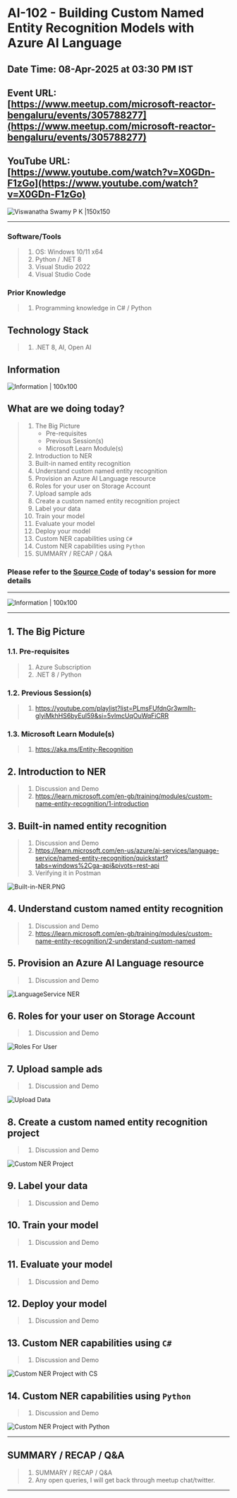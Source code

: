 # AI-102 - Building Custom Named Entity Recognition Models with Azure AI Language

## Date Time: 08-Apr-2025 at 03:30 PM IST

## Event URL: [https://www.meetup.com/microsoft-reactor-bengaluru/events/305788277](https://www.meetup.com/microsoft-reactor-bengaluru/events/305788277)

## YouTube URL: [https://www.youtube.com/watch?v=X0GDn-F1zGo](https://www.youtube.com/watch?v=X0GDn-F1zGo)

![Viswanatha Swamy P K |150x150](./Documentation/Images/ViswanathaSwamyPK.PNG)

---

### Software/Tools

> 1. OS: Windows 10/11 x64
> 1. Python / .NET 8
> 1. Visual Studio 2022
> 1. Visual Studio Code

### Prior Knowledge

> 1. Programming knowledge in C# / Python

## Technology Stack

> 1. .NET 8, AI, Open AI

## Information

![Information | 100x100](../Documentation/Images/Information.PNG)

## What are we doing today?

> 1. The Big Picture
>    - Pre-requisites
>    - Previous Session(s)
>    - Microsoft Learn Module(s)
> 1. Introduction to NER
> 1. Built-in named entity recognition
> 1. Understand custom named entity recognition
> 1. Provision an Azure AI Language resource
> 1. Roles for your user on Storage Account
> 1. Upload sample ads
> 1. Create a custom named entity recognition project
> 1. Label your data
> 1. Train your model
> 1. Evaluate your model
> 1. Deploy your model
> 1. Custom NER capabilities using `C#`
> 1. Custom NER capabilities using `Python`
> 1. SUMMARY / RECAP / Q&A

### Please refer to the [**Source Code**](https://github.com/Swamy-s-Tech-Skills-Academy-AI-ML-Data/learn-ai102) of today's session for more details

---

![Information | 100x100](../Documentation/Images/SeatBelt.PNG)

---

## 1. The Big Picture

### 1.1. Pre-requisites

> 1. Azure Subscription
> 1. .NET 8 / Python

### 1.2. Previous Session(s)

> 1. <https://youtube.com/playlist?list=PLmsFUfdnGr3wmIh-glyiMkhHS6byEuI59&si=5vlmcUqOuWqFiCRR>

### 1.3. Microsoft Learn Module(s)

> 1. <https://aka.ms/Entity-Recognition>

## 2. Introduction to NER

> 1. Discussion and Demo
> 1. <https://learn.microsoft.com/en-gb/training/modules/custom-name-entity-recognition/1-introduction>

## 3. Built-in named entity recognition

> 1. Discussion and Demo
> 1. <https://learn.microsoft.com/en-us/azure/ai-services/language-service/named-entity-recognition/quickstart?tabs=windows%2Cga-api&pivots=rest-api>
> 1. Verifying it in Postman

![Built-in-NER.PNG](./Documentation/Images/Built-in-NER.PNG)

## 4. Understand custom named entity recognition

> 1. Discussion and Demo
> 1. <https://learn.microsoft.com/en-gb/training/modules/custom-name-entity-recognition/2-understand-custom-named>

## 5. Provision an Azure AI Language resource

> 1. Discussion and Demo

![LanguageService NER](./Documentation/Images/LanguageService_NER.PNG)

## 6. Roles for your user on Storage Account

> 1. Discussion and Demo

![Roles For User](./Documentation/Images/Roles_For_User.PNG)

## 7. Upload sample ads

> 1. Discussion and Demo

![Upload Data](./Documentation/Images/Upload_Data.PNG)

## 8. Create a custom named entity recognition project

> 1. Discussion and Demo

![Custom NER Project](./Documentation/Images/CustomNERProject.PNG)

## 9. Label your data

> 1. Discussion and Demo

## 10. Train your model

> 1. Discussion and Demo

## 11. Evaluate your model

> 1. Discussion and Demo

## 12. Deploy your model

> 1. Discussion and Demo

## 13. Custom NER capabilities using `C#`

> 1. Discussion and Demo

![Custom NER Project with CS](./Documentation/Images/CustomNERWithCS.PNG)

## 14. Custom NER capabilities using `Python`

> 1. Discussion and Demo

![Custom NER Project with Python](./Documentation/Images/CustomNERWithPy.PNG)

---

## SUMMARY / RECAP / Q&A

> 1. SUMMARY / RECAP / Q&A
> 2. Any open queries, I will get back through meetup chat/twitter.

---
